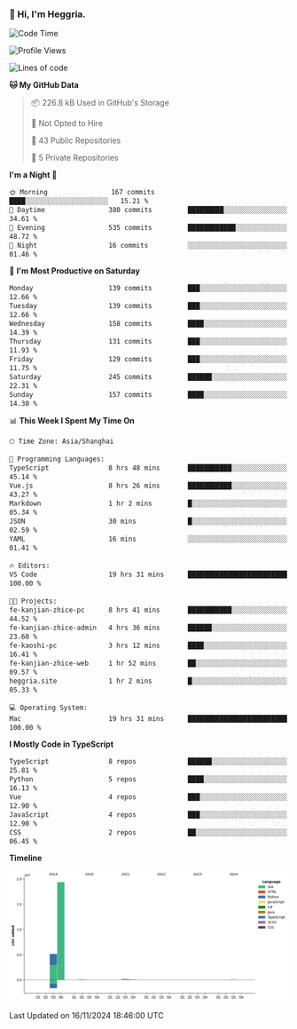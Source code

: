 ### 👋 Hi, I'm Heggria.

<!--START_SECTION:waka-->
![Code Time](http://img.shields.io/badge/Code%20Time-837%20hrs%2027%20mins-blue)

![Profile Views](http://img.shields.io/badge/Profile%20Views-1-blue)

![Lines of code](https://img.shields.io/badge/From%20Hello%20World%20I%27ve%20Written-24.8%20million%20lines%20of%20code-blue)

**🐱 My GitHub Data** 

> 📦 226.8 kB Used in GitHub's Storage 
 > 
> 🚫 Not Opted to Hire
 > 
> 📜 43 Public Repositories 
 > 
> 🔑 5 Private Repositories 
 > 
**I'm a Night 🦉** 

```text
🌞 Morning                167 commits         ████░░░░░░░░░░░░░░░░░░░░░   15.21 % 
🌆 Daytime                380 commits         █████████░░░░░░░░░░░░░░░░   34.61 % 
🌃 Evening                535 commits         ████████████░░░░░░░░░░░░░   48.72 % 
🌙 Night                  16 commits          ░░░░░░░░░░░░░░░░░░░░░░░░░   01.46 % 
```
📅 **I'm Most Productive on Saturday** 

```text
Monday                   139 commits         ███░░░░░░░░░░░░░░░░░░░░░░   12.66 % 
Tuesday                  139 commits         ███░░░░░░░░░░░░░░░░░░░░░░   12.66 % 
Wednesday                158 commits         ████░░░░░░░░░░░░░░░░░░░░░   14.39 % 
Thursday                 131 commits         ███░░░░░░░░░░░░░░░░░░░░░░   11.93 % 
Friday                   129 commits         ███░░░░░░░░░░░░░░░░░░░░░░   11.75 % 
Saturday                 245 commits         ██████░░░░░░░░░░░░░░░░░░░   22.31 % 
Sunday                   157 commits         ████░░░░░░░░░░░░░░░░░░░░░   14.30 % 
```


📊 **This Week I Spent My Time On** 

```text
🕑︎ Time Zone: Asia/Shanghai

💬 Programming Languages: 
TypeScript               8 hrs 48 mins       ███████████░░░░░░░░░░░░░░   45.14 % 
Vue.js                   8 hrs 26 mins       ███████████░░░░░░░░░░░░░░   43.27 % 
Markdown                 1 hr 2 mins         █░░░░░░░░░░░░░░░░░░░░░░░░   05.34 % 
JSON                     30 mins             █░░░░░░░░░░░░░░░░░░░░░░░░   02.59 % 
YAML                     16 mins             ░░░░░░░░░░░░░░░░░░░░░░░░░   01.41 % 

🔥 Editors: 
VS Code                  19 hrs 31 mins      █████████████████████████   100.00 % 

🐱‍💻 Projects: 
fe-kanjian-zhice-pc      8 hrs 41 mins       ███████████░░░░░░░░░░░░░░   44.52 % 
fe-kanjian-zhice-admin   4 hrs 36 mins       ██████░░░░░░░░░░░░░░░░░░░   23.60 % 
fe-kaoshi-pc             3 hrs 12 mins       ████░░░░░░░░░░░░░░░░░░░░░   16.41 % 
fe-kanjian-zhice-web     1 hr 52 mins        ██░░░░░░░░░░░░░░░░░░░░░░░   09.57 % 
heggria.site             1 hr 2 mins         █░░░░░░░░░░░░░░░░░░░░░░░░   05.33 % 

💻 Operating System: 
Mac                      19 hrs 31 mins      █████████████████████████   100.00 % 
```

**I Mostly Code in TypeScript** 

```text
TypeScript               8 repos             ██████░░░░░░░░░░░░░░░░░░░   25.81 % 
Python                   5 repos             ████░░░░░░░░░░░░░░░░░░░░░   16.13 % 
Vue                      4 repos             ███░░░░░░░░░░░░░░░░░░░░░░   12.90 % 
JavaScript               4 repos             ███░░░░░░░░░░░░░░░░░░░░░░   12.90 % 
CSS                      2 repos             ██░░░░░░░░░░░░░░░░░░░░░░░   06.45 % 
```



**Timeline**

![Lines of Code chart](https://raw.githubusercontent.com/heggria/heggria/main/assets/bar_graph.png)


 Last Updated on 16/11/2024 18:46:00 UTC
<!--END_SECTION:waka-->
